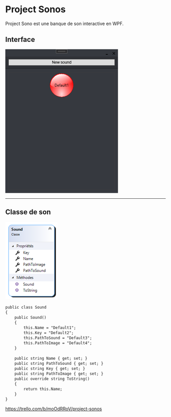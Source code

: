 # Project Sonos

Project Sono est une banque de son interactive en WPF.

## Interface 

![interface](./img/interface.PNG)

---

## Classe de son

![sound](./img/Sound.png)

```
public class Sound
{
    public Sound()
    {
        this.Name = "Default1";
        this.Key = "Default2";
        this.PathToSound = "Default3";
        this.PathToImage = "Default4";
    }

    public string Name { get; set; }
    public string PathToSound { get; set; }
    public string Key { get; set; }
    public string PathToImage { get; set; }
    public override string ToString()
    {
        return this.Name;
    }
}
```

https://trello.com/b/moOdRRoV/project-sonos
